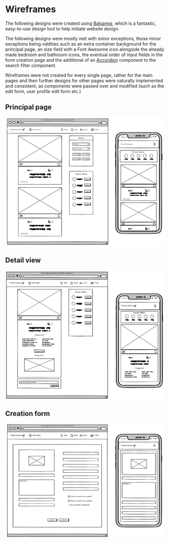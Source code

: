 # **Wireframes**

The following designs were created using [Balsamiq](https://balsamiq.com/), which is a fantastic, easy-to-use design tool to help initiate website design.

The following designs were mostly met with minor exceptions, those minor exceptions being oddities such as an extra container background for the principal page, an size field with a Font Awesome icon alongside the already made bedroom and bathroom icons, the eventual order of input fields in the form creation page and the additional of an [Accordion](https://react-bootstrap-v4.netlify.app/components/accordion/) component to the search filter component.

Wireframes were not created for every single page, rather for the main pages and then further designs for other pages were naturally implemented and consistent, as components were passed over and modified (such as the edit form, user profile edit form etc.)

## **Principal page** 

![wireframes-main-page](/documentation/readme_images/wireframe%20landing%20page%20(and%20mobile).png)

## **Detail view**

![wireframes-detail-page](/documentation/readme_images/wireframe%20detail%20view%20(and%20mobile).png)

## **Creation form**

![wireframes-creation-form](/documentation/readme_images/wireframe%20creation%20form%20(and%20mobile).png)
